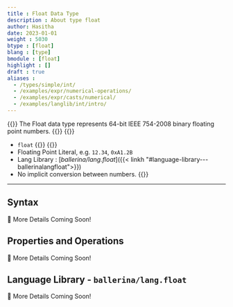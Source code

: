 ```yaml
---
title : Float Data Type
description : About type float
author: Hasitha
date: 2023-01-01
weight : 5030
btype : [float]
blang : [type]
bmodule : [float]
highlight : []
draft : true
aliases :
  - /types/simple/int/
  - /examples/expr/numerical-operations/
  - /examples/expr/casts/numerical/
  - /examples/langlib/int/intro/
---
```

{{<md class="summary">}} 
The Float data type represents 64-bit IEEE 754-2008 binary floating point numbers.
{{</md>}}
{{<md class="syntax">}} 
* `float` 
{{</md>}}
{{<md class="tldr">}} 
* Floating Point Literal, e.g. `12.34`, `0xA1.2B`
* Lang Library : [*ballerina/lang.float*]({{< linkh "#language-library---ballerinalangfloat">}})
* No implicit conversion between numbers.
{{</md>}}

<!--more-->
<hr>

## Syntax

🚧 More Details Coming Soon!

## Properties and Operations

🚧 More Details Coming Soon!

## Language Library - `ballerina/lang.float`

🚧 More Details Coming Soon!
